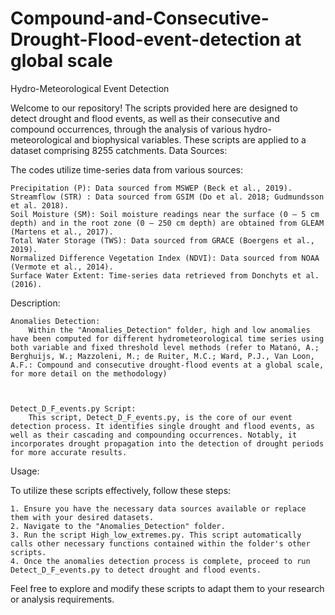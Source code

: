 # Compound-and-Consecutive-Drought-Flood-event-detection at global scale 
Hydro-Meteorological Event Detection

Welcome to our repository! The scripts provided here are designed to detect drought and flood events, as well as their consecutive and compound occurrences, through the analysis of various hydro-meteorological and biophysical variables. These scripts are applied to a dataset comprising 8255 catchments.
Data Sources:

The codes utilize time-series data from various sources:

    Precipitation (P): Data sourced from MSWEP (Beck et al., 2019).
    Streamflow (STR) : Data sourced from GSIM (Do et al. 2018; Gudmundsson et al. 2018). 
    Soil Moisture (SM): Soil moisture readings near the surface (0 – 5 cm depth) and in the root zone (0 – 250 cm depth) are obtained from GLEAM (Martens et al., 2017).
    Total Water Storage (TWS): Data sourced from GRACE (Boergens et al., 2019).
    Normalized Difference Vegetation Index (NDVI): Data sourced from NOAA (Vermote et al., 2014).
    Surface Water Extent: Time-series data retrieved from Donchyts et al. (2016).

Description:

    Anomalies Detection:
        Within the "Anomalies_Detection" folder, high and low anomalies have been computed for different hydrometeorological time series using both variable and fixed threshold level methods (refer to Matanó, A.; Berghuijs, W.; Mazzoleni, M.; de Ruiter, M.C.; Ward, P.J., Van Loon, A.F.: Compound and consecutive drought-flood events at a global scale, for more detail on the methodology)



    Detect_D_F_events.py Script:
        This script, Detect_D_F_events.py, is the core of our event detection process. It identifies single drought and flood events, as well as their cascading and compounding occurrences. Notably, it incorporates drought propagation into the detection of drought periods for more accurate results.

Usage:

To utilize these scripts effectively, follow these steps:

    1. Ensure you have the necessary data sources available or replace them with your desired datasets.
    2. Navigate to the "Anomalies_Detection" folder.
    3. Run the script High_low_extremes.py. This script automatically calls other necessary functions contained within the folder's other scripts.
    4. Once the anomalies detection process is complete, proceed to run Detect_D_F_events.py to detect drought and flood events.

Feel free to explore and modify these scripts to adapt them to your research or analysis requirements.

